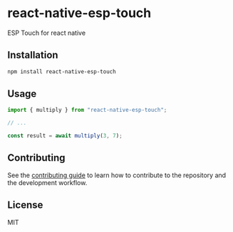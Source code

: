 # react-native-esp-touch

ESP Touch for react native

## Installation

```sh
npm install react-native-esp-touch
```

## Usage

```js
import { multiply } from "react-native-esp-touch";

// ...

const result = await multiply(3, 7);
```

## Contributing

See the [contributing guide](CONTRIBUTING.md) to learn how to contribute to the repository and the development workflow.

## License

MIT

